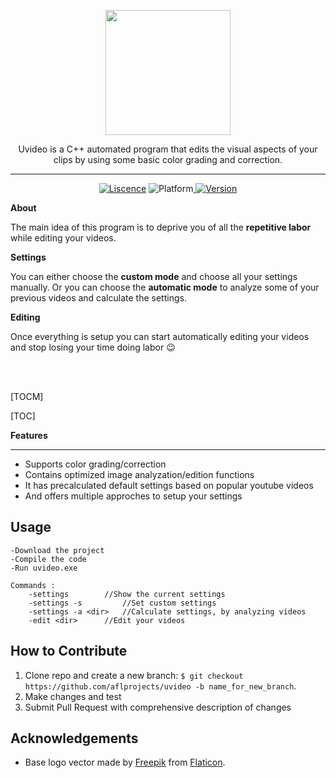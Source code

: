 <p align="center">
	<img width="200px" src="https://i.imgur.com/t1hhMP5.png"/>
</p>
<p align="center">
	Uvideo is a C++ automated program that edits the visual aspects of your clips by using some basic color grading and correction. 
</p>
	
---------

<p align="center">
	<a href="">   <img src="https://img.shields.io/badge/Liscence-MIT-green" alt="Liscence"></a>   <img src="https://img.shields.io/badge/Platform-Windows-lightgray" alt="Platform"></a><a href="">   <img src="https://img.shields.io/badge/Version-1.013-blue"alt="Version"></a>
</p>


**About**

The main idea of this program is to deprive you of all the **repetitive labor** while editing your videos.

**Settings**

You can either choose the **custom mode** and choose all your settings manually. 
Or you can choose the **automatic mode** to analyze some of your previous videos and calculate the settings.

**Editing**

Once everything is setup you can start automatically editing your videos  and stop losing your time doing labor :wink:

<br></br>

[TOCM]

[TOC]


**Features**

---
- Supports color grading/correction 
- Contains optimized image analyzation/edition functions
- It has precalculated default settings based on popular youtube videos
- And offers multiple approches to setup your settings

**Usage**
---
```
-Download the project
-Compile the code
-Run uvideo.exe

Commands :
	-settings		 //Show the current settings
	-settings -s	  	 //Set custom settings
	-settings -a <dir>	 //Calculate settings, by analyzing videos
	-edit <dir>		 //Edit your videos
```

**How to Contribute**
---

1. Clone repo and create a new branch: `$ git checkout https://github.com/aflprojects/uvideo -b name_for_new_branch`.
2. Make changes and test
3. Submit Pull Request with comprehensive description of changes

**Acknowledgements**
---
+ Base logo vector made by [Freepik](https://www.freepik.com/) from [Flaticon](www.flaticon.com).

